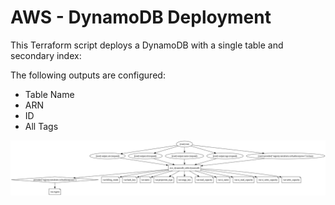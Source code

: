 # **AWS - DynamoDB Deployment**

This Terraform script deploys a DynamoDB with a single table and secondary index:

The following outputs are configured:

- Table Name</br>
- ARN</br>
- ID</br>
- All Tags

![alt text](/images/ddb.png)</br>